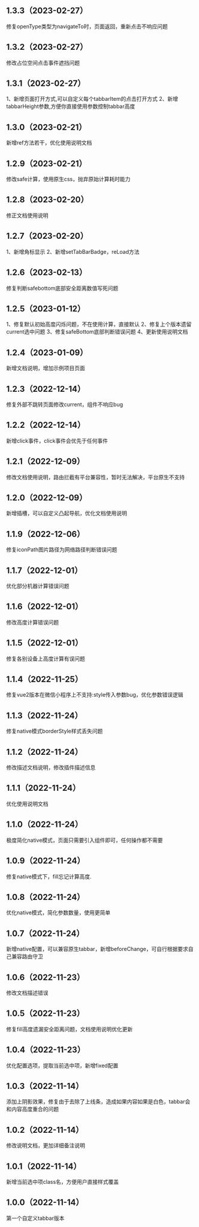 ## 1.3.3（2023-02-27）
修复openType类型为navigateTo时，页面返回，重新点击不响应问题
## 1.3.2（2023-02-27）
修改占位空间点击事件遮挡问题
## 1.3.1（2023-02-27）
1、新增页面打开方式,可以自定义每个tabbarItem的点击打开方式
2、新增tabbarHeight参数,方便你直接使用参数控制tabbar高度
## 1.3.0（2023-02-21）
新增ref方法若干，优化使用说明文档
## 1.2.9（2023-02-21）
修改safe计算，使用原生css，抛弃原始计算耗时能力
## 1.2.8（2023-02-20）
修正文档使用说明
## 1.2.7（2023-02-20）
1、新增角标显示
2、新增setTabBarBadge，reLoad方法
## 1.2.6（2023-02-13）
修复判断safebottom底部安全距离数值写死问题
## 1.2.5（2023-01-12）
1、修复默认初始高度闪烁问题，不在使用计算，直接默认
2、修复上个版本遗留current选中问题
3、修复safeBottom底部判断错误问题
4、更新使用说明文档
## 1.2.4（2023-01-09）
新增文档说明，增加示例项目页面
## 1.2.3（2022-12-14）
修复外部不跳转页面修改current，组件不响应bug
## 1.2.2（2022-12-14）
新增click事件，click事件会优先于任何事件
## 1.2.1（2022-12-09）
修改文档使用说明，路由拦截有平台兼容性，暂时无法解决，平台原生不支持
## 1.2.0（2022-12-09）
新增插槽，可以自定义凸起导航，优化文档使用说明
## 1.1.9（2022-12-06）
修复iconPath图片路径为网络路径判断错误问题
## 1.1.7（2022-12-01）
优化部分机器计算错误问题
## 1.1.6（2022-12-01）
修改高度计算错误问题
## 1.1.5（2022-12-01）
修复各别设备上高度计算有误问题
## 1.1.4（2022-11-25）
修复vue2版本在微信小程序上不支持:style传入参数bug，优化参数错误逻辑
## 1.1.3（2022-11-24）
修复native模式borderStyle样式丢失问题
## 1.1.2（2022-11-24）
修改描述文档说明，修改插件描述信息
## 1.1.1（2022-11-24）
优化使用说明文档
## 1.1.0（2022-11-24）
极度简化native模式，页面只需要引入组件即可，任何操作都不需要
## 1.0.9（2022-11-24）
修复native模式下，fill忘记计算高度.
## 1.0.8（2022-11-24）
优化native模式，简化参数数量，使用更简单
## 1.0.7（2022-11-24）
新增native配置，可以兼容原生tabbar，新增beforeChange，可自行根据要求自己兼容路由守卫
## 1.0.6（2022-11-23）
修改文档描述错误
## 1.0.5（2022-11-23）
修复fill高度遗漏安全距离问题，文档使用说明优化更新
## 1.0.4（2022-11-23）
优化配置选项，提取当前选中项，新增fixed配置
## 1.0.3（2022-11-14）
添加上阴影效果，修复由于去除了上线条，造成如果内容如果是白色，tabbar会和内容高度重合的问题
## 1.0.2（2022-11-14）
修改说明文档，更加详细备注说明
## 1.0.1（2022-11-14）
新增当前选中项class名，方便用户直接样式覆盖
## 1.0.0（2022-11-14）
第一个自定义tabbar版本
